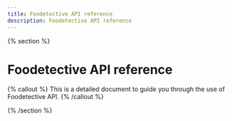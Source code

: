 ```yaml
---
title: Foodetective API reference
description: Foodetective API reference
---
```

{% section %}
# Foodetective API reference

{% callout %}
This is a detailed document to guide you through the use of Foodetective API.
{% /callout %}

{% /section %}
